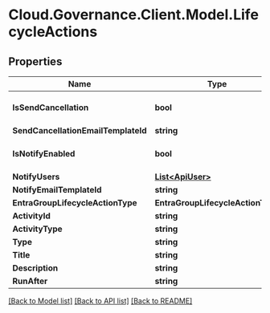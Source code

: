 # Cloud.Governance.Client.Model.LifecycleActions
## Properties

Name | Type | Description | Notes
------------ | ------------- | ------------- | -------------
**IsSendCancellation** | **bool** |  | [optional] [default to false]
**SendCancellationEmailTemplateId** | **string** |  | [optional] 
**IsNotifyEnabled** | **bool** |  | [optional] [default to false]
**NotifyUsers** | [**List&lt;ApiUser&gt;**](ApiUser.md) |  | [optional] 
**NotifyEmailTemplateId** | **string** |  | [optional] 
**EntraGroupLifecycleActionType** | **EntraGroupLifecycleActionType** |  | [optional] 
**ActivityId** | **string** |  | [optional] 
**ActivityType** | **string** |  | [optional] 
**Type** | **string** |  | [optional] 
**Title** | **string** |  | [optional] 
**Description** | **string** |  | [optional] 
**RunAfter** | **string** |  | [optional] 

[[Back to Model list]](../README.md#documentation-for-models) [[Back to API list]](../README.md#documentation-for-api-endpoints) [[Back to README]](../README.md)

